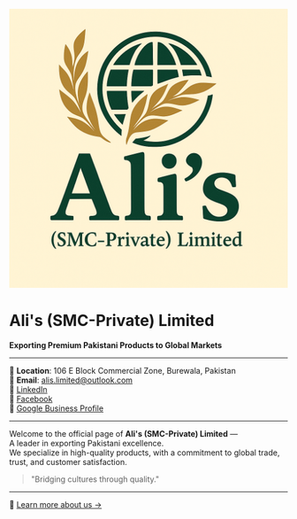 ![Ali's Logo](alis-logo.png)

# Ali's (SMC-Private) Limited

**Exporting Premium Pakistani Products to Global Markets**

---

📍 **Location**: 106 E Block Commercial Zone, Burewala, Pakistan  
📧 **Email**: alis.limited@outlook.com  
🔗 [LinkedIn](https://linkedin.com/in/muhammad-ali-rana-032496204)  
🔗 [Facebook](https://facebook.com/alirana24)  
🔗 [Google Business Profile](https://g.co/kgs/9nyYMtM)

---

Welcome to the official page of **Ali's (SMC-Private) Limited** —  
A leader in exporting Pakistani excellence.  
We specialize in high-quality products, with a commitment to global trade, trust, and customer satisfaction.

> "Bridging cultures through quality."
---

📄 [Learn more about us →](about.md)
